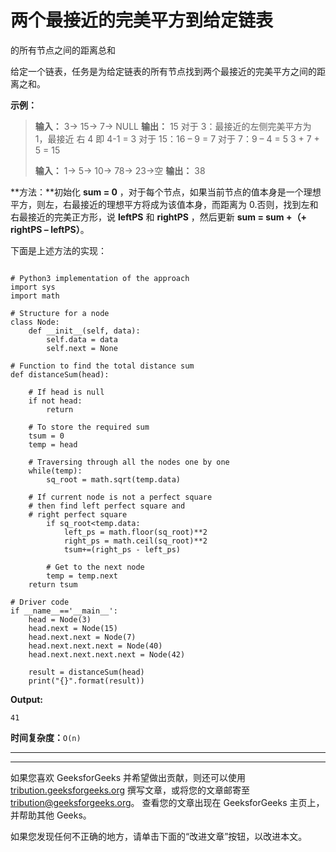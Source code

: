 # 两个最接近的完美平方到给定链表

的所有节点之间的距离总和

给定一个链表，任务是为给定链表的所有节点找到两个最接近的完美平方之间的距离之和。

**示例：**

> **输入：** 3-> 15-> 7-> NULL
> **输出：** 15
> 对于 3：最接近的左侧完美平方为 1，最接近 右 4 即 4-1 = 3
> 对于 15：16 – 9 = 7
> 对于 7：9 – 4 = 5
> 3 + 7 + 5 = 15
> 
> **输入：** 1-> 5-> 10-> 78-> 23->空
> **输出：** 38

**方法：**初始化 **sum = 0** ，对于每个节点，如果当前节点的值本身是一个理想平方，则左，右最接近的理想平方将成为该值本身，而距离为 0.否则，找到左和右最接近的完美正方形，说 **leftPS** 和 **rightPS** ，然后更新 **sum = sum +（+ rightPS – leftPS）**。

下面是上述方法的实现：

```

# Python3 implementation of the approach 
import sys 
import math 

# Structure for a node 
class Node: 
    def __init__(self, data): 
        self.data = data 
        self.next = None

# Function to find the total distance sum 
def distanceSum(head): 

    # If head is null 
    if not head: 
        return

    # To store the required sum 
    tsum = 0
    temp = head 

    # Traversing through all the nodes one by one 
    while(temp): 
        sq_root = math.sqrt(temp.data) 

    # If current node is not a perfect square  
    # then find left perfect square and  
    # right perfect square 
        if sq_root<temp.data: 
            left_ps = math.floor(sq_root)**2
            right_ps = math.ceil(sq_root)**2
            tsum+=(right_ps - left_ps) 

        # Get to the next node 
        temp = temp.next
    return tsum 

# Driver code 
if __name__=='__main__': 
    head = Node(3) 
    head.next = Node(15) 
    head.next.next = Node(7) 
    head.next.next.next = Node(40) 
    head.next.next.next.next = Node(42) 

    result = distanceSum(head) 
    print("{}".format(result)) 

```

**Output:**

```
41

```

**时间复杂度：**`O(n)`



* * *

* * *

如果您喜欢 GeeksforGeeks 并希望做出贡献，则还可以使用 [tribution.geeksforgeeks.org](https://contribute.geeksforgeeks.org/) 撰写文章，或将您的文章邮寄至 tribution@geeksforgeeks.org。 查看您的文章出现在 GeeksforGeeks 主页上，并帮助其他 Geeks。

如果您发现任何不正确的地方，请单击下面的“改进文章”按钮，以改进本文。
